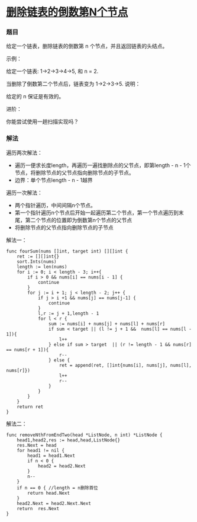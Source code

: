 # [删除链表的倒数第N个节点](https://leetcode-cn.com/problems/remove-nth-node-from-end-of-list/)

### 题目

给定一个链表，删除链表的倒数第 n 个节点，并且返回链表的头结点。

示例：

给定一个链表: 1->2->3->4->5, 和 n = 2.

当删除了倒数第二个节点后，链表变为 1->2->3->5.
说明：

给定的 n 保证是有效的。

进阶：

你能尝试使用一趟扫描实现吗？

### 解法

遍历两次解法：

  * 遍历一便求长度length，再遍历一遍找删除点的父节点，即第length - n - 1个节点，将删除节点的父节点指向删除节点的子节点。
  * 边界：单个节点length - n - 1越界

遍历一次解法：

 * 两个指针遍历，中间间隔n个节点。
 * 第一个指针遍历n个节点后开始一起遍历第二个节点，第一个节点遍历到末尾，第二个节点的位置即为倒数第n个节点的父节点
 * 将删除节点的父节点指向删除节点的子节点

解法一：

```
func fourSum(nums []int, target int) [][]int {
	ret := [][]int{}
	sort.Ints(nums)
	length := len(nums)
	for i := 0; i < length - 3; i++{
		if i > 0 && nums[i] == nums[i - 1] {
			continue
		}
		for j := i + 1; j < length - 2; j++ {
			if j > i +1 && nums[j] == nums[j-1] {
				continue
			}
			l,r := j + 1,length - 1
			for l < r {
				sum := nums[i] + nums[j] + nums[l] + nums[r]
				if sum < target || (l != j + 1 &&  nums[l] == nums[l - 1]){
					l++
				} else if sum > target  || (r != length - 1 && nums[r] == nums[r + 1]){
					r--
				} else {
					ret = append(ret, []int{nums[i], nums[j], nums[l], nums[r]})
					l++
					r--
				}
			}
		}
	}
	return ret
}
```
解法二：

```
func removeNthFromEndTwo(head *ListNode, n int) *ListNode {
	head1,head2,res := head,head,ListNode{}
	res.Next = head
	for head1 != nil {
		head1 = head1.Next
		if n < 0 {
			head2 = head2.Next
		}
		n--
	}
	if n == 0 {	//length = n删除首位
		return head.Next
	}
	head2.Next = head2.Next.Next
	return  res.Next
}
```